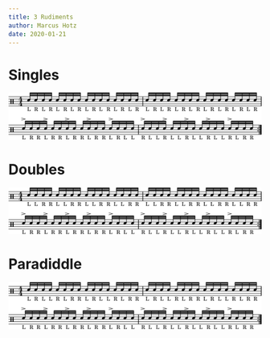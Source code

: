 ```yaml
---
title: 3 Rudiments
author: Marcus Hotz
date: 2020-01-21
---
```


# Singles

![Übung 1](images/20200121_3-rudiments_u01.png)

# Doubles

![Übung 2](images/20200121_3-rudiments_u02.png)

# Paradiddle

![Übung 3](images/20200121_3-rudiments_u03.png)

